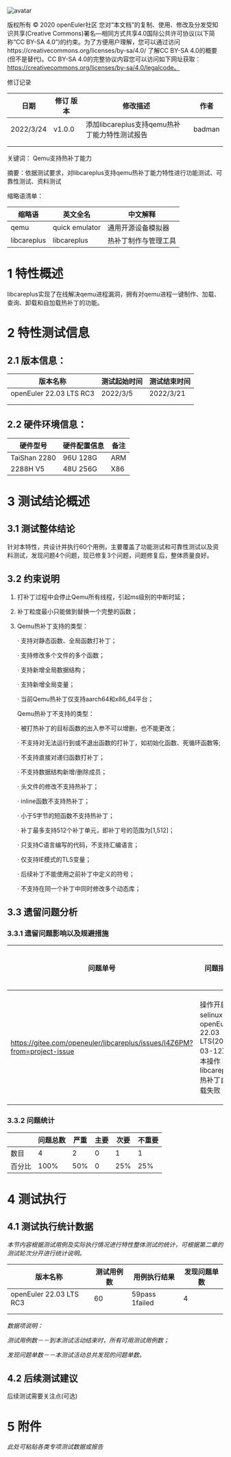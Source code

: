 ![avatar](../images/openEuler.png)

版权所有 © 2020  openEuler社区
 您对“本文档”的复制、使用、修改及分发受知识共享(Creative Commons)署名—相同方式共享4.0国际公共许可协议(以下简称“CC BY-SA 4.0”)的约束。为了方便用户理解，您可以通过访问https://creativecommons.org/licenses/by-sa/4.0/ 了解CC BY-SA 4.0的概要 (但不是替代)。CC BY-SA 4.0的完整协议内容您可以访问如下网址获取：https://creativecommons.org/licenses/by-sa/4.0/legalcode。

修订记录

| 日期      | 修订   版本 | 修改描述                                      | 作者   |
| --------- | ----------- | --------------------------------------------- | ------ |
| 2022/3/24 | v1.0.0      | 添加libcareplus支持qemu热补丁能力特性测试报告 | badman |
|           |             |                                               |        |
|           |             |                                               |        |

 关键词： Qemu支持热补丁能力

摘要：依据测试要求，对libcareplus支持qemu热补丁能力特性进行功能测试、可靠性测试、资料测试



缩略语清单：

| 缩略语      | 英文全名        | 中文解释             |
| ----------- | --------------- | -------------------- |
| qemu        | quick  emulator | 通用开源设备模拟器   |
| libcareplus | libcareplus     | 热补丁制作与管理工具 |

# 1     特性概述

libcareplus实现了在线解决qemu进程漏洞，拥有对qemu进程一键制作、加载、查询、卸载和自加载热补丁的功能。

# 2     特性测试信息

## 2.1 版本信息：

| 版本名称            | 测试起始时间 | 测试结束时间 |
| ------------------- | ------------ | ------------ |
| openEuler 22.03 LTS RC3 | 2022/3/5     | 2022/3/21    |
|                     |              |              |
|                     |              |              |

## 2.2 硬件环境信息：

| 硬件型号     | 硬件配置信息 | 备注 |
| ------------ | ------------ | ---- |
| TaiShan 2280 | 96U 128G     | ARM  |
| 2288H V5     | 48U 256G     | X86  |

# 3     测试结论概述

## 3.1   测试整体结论

针对本特性，共设计并执行60个用例，主要覆盖了功能测试和可靠性测试以及资料测试，发现问题4个问题，现已修复3个问题，问题修复后，整体质量良好。

## 3.2   约束说明

1. 打补丁过程中会停止Qemu所有线程，引起ms级别的中断时延；

2. 补丁粒度最小只能做到替换一个完整的函数；

3. Qemu热补丁支持的类型：

   ·          支持对静态函数、全局函数打补丁；

   ·          支持修改多个文件的多个函数；

   ·          支持新增全局数据结构；

   ·          支持新增全局变量；

   ·          当前Qemu热补丁仅支持aarch64和x86_64平台；

   Qemu热补丁不支持的类型：

   ·         被打热补丁的目标函数的出入参不可以增删，也不能更改；

   ·         不支持对无法运行到或不退出函数的打补丁，如初始化函数、死循环函数等;

   ·         不支持直接对递归函数打补丁；

   ·         不支持数据结构新增/删除成员；

   ·         头文件的修改不支持热补丁；

   ·         inline函数不支持热补丁；

   ·         小于5字节的短函数不支持热补丁；

   ·         补丁最多支持512个补丁单元，即补丁号的范围为[1,512]；

   ·         只支持C语言编写的代码，不支持汇编语言；

   ·         仅支持IE模式的TLS变量；

   ·         后续补丁不能使用之前补丁中定义的符号；

   ·         不支持在同一个补丁中同时修改多个动态库；

## 3.3   遗留问题分析

### 3.3.1 遗留问题影响以及规避措施

| 问题单号                                                     | 问题描述                                                     | 问题级别 | 问题影响和规避措施                                           | 当前状态 |
| ------------------------------------------------------------ | ------------------------------------------------------------ | -------- | ------------------------------------------------------------ | -------- |
| https://gitee.com/openeuler/libcareplus/issues/I4Z6PM?from=project-issue | 操作开启selinux，在openEuler 22.03 LTS(2022-03-12)版本操作libcareplus热补丁自加载失败 | 次要     | 问题影响：selinux开启会导致热补丁自加载失败；规避措施：单板执行setenforce 0关闭selinux即可 | 待办 |

### 3.3.2 问题统计

|        | 问题总数 | 严重 | 主要 | 次要 | 不重要 |
| ------ | -------- | ---- | ---- | ---- | ------ |
| 数目   | 4        | 2    | 0    | 1    | 1      |
| 百分比 | 100%     | 50%  | 0    | 25%  | 25%    |

# 4     测试执行

## 4.1   测试执行统计数据

*本节内容根据测试用例及实际执行情况进行特性整体测试的统计，可根据第二章的测试轮次分开进行统计说明。*

| 版本名称            | 测试用例数 | 用例执行结果    | 发现问题单数 |
| ------------------- | ---------- | --------------- | ------------ |
| openEuler 22.03 LTS RC3 | 60      | 59pass 1failed | 4            |
|                     |            |                 |              |
|                     |            |                 |              |

*数据项说明：*

*测试用例数－－到本测试活动结束时，所有可用测试用例数；*

*发现问题单数－－本测试活动总共发现的问题单数。*

## 4.2   后续测试建议

后续测试需要关注点(可选)

# 5     附件

*此处可粘贴各类专项测试数据或报告*

 



 

 
